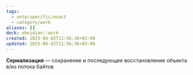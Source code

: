 ```yaml
---
tags:
  - note/specific/exact
  - category/work
aliases: []
deck: obsidian::work
created: 2025-06-02T11:56:36+03:00
updated: 2025-06-02T11:56:36+03:00
---
```


**Сериализация**
—
сохранение и последующее восстановление объекта в/из потока байтов
